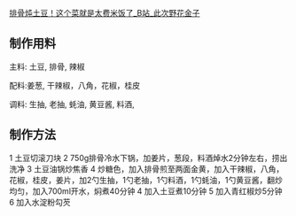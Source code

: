 [排骨炖土豆！这个菜就是太费米饭了_B站_此次野花金子](https://www.bilibili.com/video/BV19z4y1S7iE/?p=1&t=0)

## 制作用料

主料: 土豆, 排骨, 辣椒

配料:姜葱, 干辣椒，八角，花椒，桂皮

调料: 生抽, 老抽, 蚝油, 黄豆酱, 料酒,

## 制作方法

1 土豆切滚刀块
2  750g排骨冷水下锅，加姜片，葱段，料酒焯水2分钟左右，捞出洗净
3  土豆油锅炒焦香
4 炒糖色，加入排骨煎至两面金黄，加入干辣椒，八角，花椒，桂皮，姜片，加2勺生抽，1勺老抽，1勺料酒，1勺蚝油，1勺黄豆酱，翻炒均匀，加入700ml开水，焖煮40分钟
4  加入土豆煮10分钟
5  加入青红椒炒5分钟
6 加入水淀粉勾芡
